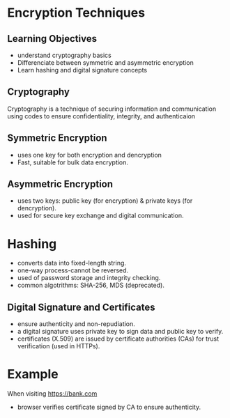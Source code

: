# Encryption Techniques
## Learning Objectives 
- understand cryptography basics
- Differenciate between symmetric and asymmetric encryption
- Learn hashing and digital signature concepts
## Cryptography
Cryptography is a technique of securing information and communication using codes to ensure confidentiality, integrity, and authenticaion
## Symmetric Encryption 
- uses one key for both encryption and dencryption
- Fast, suitable for bulk data encryption.
## Asymmetric Encryption 
- uses two keys: public key (for encryption) & private keys (for dencryption).
- used for secure key exchange and digital communication.
# Hashing
- converts data into fixed-length string.
- one-way process-cannot be reversed.
- used of password storage and integrity checking.
- common algotrithms: SHA-256, MDS (deprecated).
## Digital Signature and Certificates
- ensure authenticity and non-repudiation.
- a digital signature uses private key to sign data and public key to verify.
- certificates (X.509) are issued by certificate authorities (CAs) for trust verification (used in HTTPs).
# Example
When visiting https://bank.com
- browser verifies certificate signed by CA to ensure authenticity.

